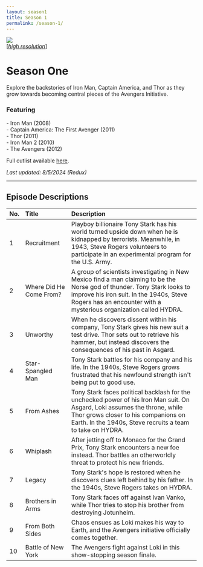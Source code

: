 ```yaml
---
layout: season1
title: Season 1
permalink: /season-1/
---
```


<div class="image-with-text-left" style="padding: 0px 30px 0px 0px">
 <img src="../assets/images/seasonOne_450px.jpg" />
 <br />
 [<i><a href="../assets/images/seasonOne_2550px.jpg">high resolution</a></i>]
</div>

# Season One

Explore the backstories of Iron Man, Captain America, and Thor as they grow towards becoming central pieces of the Avengers Initiative.

### Featuring

<p>
 - Iron Man (2008)<br />
 - Captain America: The First Avenger (2011)<br />
 - Thor (2011)<br />
 - Iron Man 2 (2010)<br />
 - The Avengers (2012)
</p>

Full cutlist available [here](/marvel-unite/cutlist/season-1/).

_Last updated: 8/5/2024 (Redux)_

<p style="clear: both;"></p>

* * *

## Episode Descriptions

| **No.** | **Title** | **Description** |
| --- | :--- | :--- |
| 1 | Recruitment | Playboy billionaire Tony Stark has his world turned upside down when he is kidnapped by terrorists. Meanwhile, in 1943, Steve Rogers volunteers to participate in an experimental program for the U.S. Army. |
| 2 | Where Did He Come From? | A group of scientists investigating in New Mexico find a man claiming to be the Norse god of thunder. Tony Stark looks to improve his iron suit. In the 1940s, Steve Rogers has an encounter with a mysterious organization called HYDRA. |
| 3 | Unworthy | When he discovers dissent within his company, Tony Stark gives his new suit a test drive. Thor sets out to retrieve his hammer, but instead discovers the consequences of his past in Asgard. |
| 4 | Star-Spangled Man | Tony Stark battles for his company and his life. In the 1940s, Steve Rogers grows frustrated that his newfound strength isn't being put to good use. |
| 5 | From Ashes | Tony Stark faces political backlash for the unchecked power of his Iron Man suit. On Asgard, Loki assumes the throne, while Thor grows closer to his companions on Earth. In the 1940s, Steve recruits a team to take on HYDRA. |
| 6 | Whiplash | After jetting off to Monaco for the Grand Prix, Tony Stark encounters a new foe instead. Thor battles an otherworldly threat to protect his new friends. |
| 7 | Legacy | Tony Stark's hope is restored when he discovers clues left behind by his father. In the 1940s, Steve Rogers takes on HYDRA. |
| 8 | Brothers in Arms | Tony Stark faces off against Ivan Vanko, while Thor tries to stop his brother from destroying Jotunheim. |
| 9 | From Both Sides | Chaos ensues as Loki makes his way to Earth, and the Avengers initiative officially comes together. |
| 10 | Battle of New York | The Avengers fight against Loki in this show-stopping season finale. |

